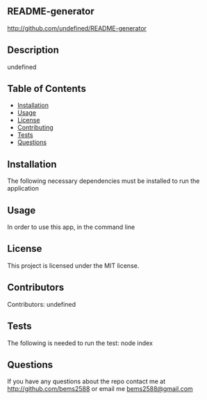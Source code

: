 
  ## README-generator

  http://github.com/undefined/README-generator

  ## Description

  undefined

  ## Table of Contents

  * [Installation](#installation)
  * [Usage](#usage)
  * [License](#license)
  * [Contributing](#contributing)
  * [Tests](#tests)
  * [Questions](#questions)
  
  ## Installation

  The following necessary dependencies must be installed to run the application

  ## Usage

  In order to use this app, in the command line

  ## License

  This project is licensed under the MIT license.

  ## Contributors

  Contributors: undefined

  ## Tests

  The following is needed to run the test: node index

  ## Questions

  If you have any questions about the repo contact me at http://github.com/bems2588 or email me bems2588@gmail.com

